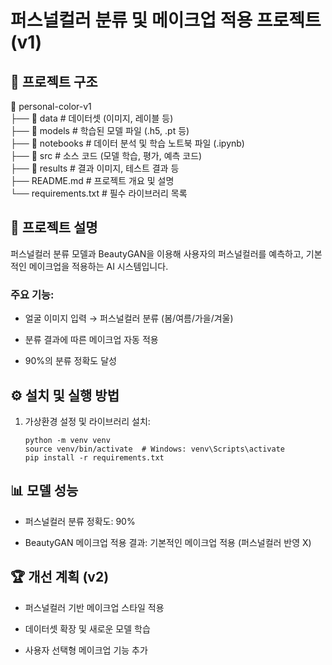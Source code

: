 # 퍼스널컬러 분류 및 메이크업 적용 프로젝트 (v1)

## 📂 프로젝트 구조

📁 personal-color-v1 <br/>
├── 📁 data # 데이터셋 (이미지, 레이블 등)<br/>
├── 📁 models # 학습된 모델 파일 (.h5, .pt 등)<br/>
├── 📁 notebooks # 데이터 분석 및 학습 노트북 파일 (.ipynb)<br/>
├── 📁 src # 소스 코드 (모델 학습, 평가, 예측 코드)<br/>
├── 📁 results # 결과 이미지, 테스트 결과 등<br/>
├── README.md # 프로젝트 개요 및 설명<br/>
└── requirements.txt # 필수 라이브러리 목록

## 📝 프로젝트 설명

퍼스널컬러 분류 모델과 BeautyGAN을 이용해 사용자의 퍼스널컬러를 예측하고, 기본적인 메이크업을 적용하는 AI 시스템입니다.

### 주요 기능:

- 얼굴 이미지 입력 → 퍼스널컬러 분류 (봄/여름/가을/겨울)

- 분류 결과에 따른 메이크업 자동 적용

- 90%의 분류 정확도 달성

## ⚙️ 설치 및 실행 방법

1. 가상환경 설정 및 라이브러리 설치:
   ```
   python -m venv venv
   source venv/bin/activate  # Windows: venv\Scripts\activate
   pip install -r requirements.txt
   ```

## 📊 모델 성능

- 퍼스널컬러 분류 정확도: 90%

- BeautyGAN 메이크업 적용 결과: 기본적인 메이크업 적용 (퍼스널컬러 반영 X)

## 🏆 개선 계획 (v2)

- 퍼스널컬러 기반 메이크업 스타일 적용

- 데이터셋 확장 및 새로운 모델 학습

- 사용자 선택형 메이크업 기능 추가
